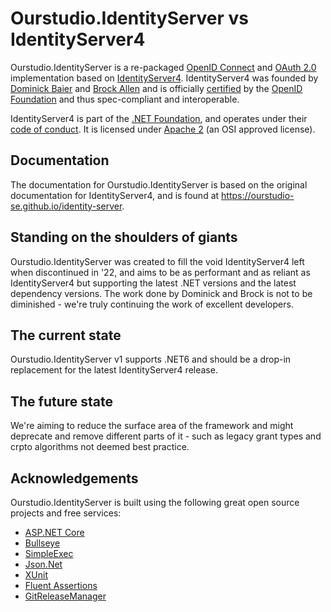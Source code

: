 # Ourstudio.IdentityServer vs IdentityServer4

Ourstudio.IdentityServer is a re-packaged [OpenID Connect](https://openid.net/connect/) and [OAuth 2.0](https://tools.ietf.org/html/rfc6749) implementation based on [IdentityServer4](https://github.com/IdentityServer/IdentityServer4). IdentityServer4 was founded by [Dominick Baier](https://twitter.com/leastprivilege) and [Brock Allen](https://twitter.com/brocklallen) and is officially [certified](https://openid.net/certification/) by the [OpenID Foundation](https://openid.net) and thus spec-compliant and interoperable.

IdentityServer4 is part of the [.NET Foundation](https://www.dotnetfoundation.org/), and operates under their [code of conduct](https://www.dotnetfoundation.org/code-of-conduct). It is licensed under [Apache 2](https://opensource.org/licenses/Apache-2.0) (an OSI approved license).

## Documentation

The documentation for Ourstudio.IdentityServer is based on the original documentation for IdentityServer4, and is found at https://ourstudio-se.github.io/identity-server.

## Standing on the shoulders of giants

Ourstudio.IdentityServer was created to fill the void IdentityServer4 left when discontinued in '22, and aims to be as performant and as reliant as IdentityServer4 but supporting the latest .NET versions and the latest dependency versions. The work done by Dominick and Brock is not to be diminished - we're truly continuing the work of excellent developers.

## The current state

Ourstudio.IdentityServer v1 supports .NET6 and should be a drop-in replacement for the latest IdentityServer4 release.

## The future state

We're aiming to reduce the surface area of the framework and might deprecate and remove different parts of it - such as legacy grant types and crpto algorithms not deemed best practice.

## Acknowledgements
Ourstudio.IdentityServer is built using the following great open source projects and free services:

* [ASP.NET Core](https://github.com/dotnet/aspnetcore)
* [Bullseye](https://github.com/adamralph/bullseye)
* [SimpleExec](https://github.com/adamralph/simple-exec)
* [Json.Net](http://www.newtonsoft.com/json)
* [XUnit](https://xunit.github.io/)
* [Fluent Assertions](http://www.fluentassertions.com/)
* [GitReleaseManager](https://github.com/GitTools/GitReleaseManager)
